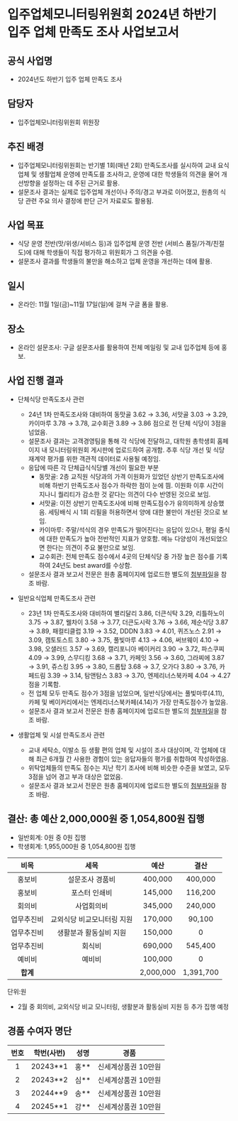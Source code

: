 입주업체모니터링위원회 2024년 하반기 입주 업체 만족도 조사 사업보고서
===

## 공식 사업명
- 2024년도 하반기 입주 업체 만족도 조사 

## 담당자
- 입주업체모니터링위원회 위원장

## 추진 배경
- 입주업체모니터링위원회는 반기별 1회(매년 2회) 만족도조사를 실시하여 교내 요식업체 및 생활업체 운영에 만족도를 조사하고, 운영에 대한 학생들의 의견을 물어 개선방향을 설정하는 데 주된 근거로 활용.
- 설문조사 결과는 실제로 입주업체 개선이나 주의/경고 부과로 이어졌고, 원총의 식당 관련 주요 의사 결정에 판단 근거 자료로도 활용됨.

## 사업 목표
- 식당 운영 전반(맛/위생/서비스 등)과 입주업체 운영 전반 (서비스 품질/가격/친절도)에 대해 학생들이 직접 평가하고 위원회가 그 의견을 수렴.
- 설문조사 결과를 학생들의 불만을 해소하고 업체 운영을 개선하는 데에 활용.

## 일시
- 온라인: 11월 1일(금)~11월 17일(일)에 걸쳐 구글 폼을 활용.

## 장소
- 온라인 설문조사: 구글 설문조사를 활용하여 전체 메일링 및 교내 입주업체 등에 홍보.

## 사업 진행 결과
- 단체식당 만족도조사 관련
  - 24년 1차 만족도조사와 대비하여 동맛골 3.62 → 3.36, 서맛골 3.03 → 3.29, 카이마루 3.78 → 3.78, 교수회관 3.89 → 3.86 점으로 전 단체 식당이 3점을 넘었음.
  - 설문조사 결과는 고객경영팀을 통해 각 식당에 전달하고, 대학원 총학생회 홈페이지 내 모니터링위원회 게시판에 업로드하여 공개함. 추후 식당 개선 및 식당 재계약 평가를 위한 객관적 데이터로 사용될 예정임.
  - 응답에 따른 각 단체급식식당별 개선이 필요한 부분
    - 동맛골: 2층 교직원 식당과의 가격 이원화가 있었던 상반기 만족도조사에 비해 하반기 만족도조사 점수가 하락한 점이 눈에 띔. 이원화 이후 시간이 지나니 퀄리티가 감소한 것 같다는 의견이 다수 반영된 것으로 보임.
    - 서맛골: 이전 상반기 만족도조사에 비해 만족도점수가 유의미하게 상승했음. 세팅배식 시 1회 리필을 허용하면서 양에 대한 불만이 개선된 것으로 보임.
    - 카이마루: 주말/석식의 경우 만족도가 떨어진다는 응답이 있으나, 평일 중식에 대한 만족도가 높아 전반적인 지표가 양호함. 메뉴 다양성이 개선되었으면 한다는 의견이 주요 불만으로 보임.
    - 교수회관: 전체 만족도 점수에서 4곳의 단체식당 중 가장 높은 점수를 기록하여 24년도 best award를 수상함. 
  - 설문조사 결과 보고서 전문은 원총 홈페이지에 업로드한 별도의 [첨부파일](https://gsa.kaist.ac.kr/rms_notice/258157)을 참조 바람.

- 일반요식업체 만족도조사 관련
  - 23년 1차 만족도조사와 대비하여 별리달리 3.86, 더큰식탁 3.29, 리틀하노이 3.75 → 3.87, 웰차이 3.58 → 3.77, 더큰도시락 3.76 → 3.66, 제순식당 3.87 → 3.89, 패컬티클럽 3.19 → 3.52, DDDN 3.83 → 4.01, 퀴즈노스 2.91 → 3.09, 캠토토스트 3.80 → 3.75, 풀빛마루 4.13 → 4.06, 써브웨이 4.10 → 3.98, 오샐러드 3.57 → 3.69, 캘리포니아 베이커리 3.90 → 3.72, 파스쿠찌 4.09 → 3.99, 스무디킹 3.68 → 3.71, 카페잇 3.56 → 3.60, 그라찌에 3.87 → 3.91, 쥬스킹 3.95 → 3.80, 드롭탑 3.68 → 3.7, 오가다 3.80 → 3.76, 카페드림 3.39 → 3.14, 탐앤탐스 3.83 → 3.70, 엔제리너스북카페 4.04 → 4.27점을 기록함.
  - 전 업체 모두 만족도 점수가 3점을 넘었으며, 일반식당에서는 풀빛마루(4.11), 카페 및 베이커리에서는 엔제리너스북카페(4.14)가 가장 만족도점수가 높았음.
  - 설문조사 결과 보고서 전문은 원총 홈페이지에 업로드한 별도의 [첨부파일](https://gsa.kaist.ac.kr/rms_notice/258157)을 참조 바람.

- 생활업체 및 시설 만족도조사 관련
  - 교내 세탁소, 이발소 등 생활 편의 업체 및 시설이 조사 대상이며, 각 업체에 대해 최근 6개월 간 사용한 경험이 있는 응답자들의 평가를 취합하여 작성하였음.
  - 위탁업체들의 만족도 점수는 지난 학기 조사에 비해 비슷한 수준을 보였고, 모두 3점을 넘어 경고 부과 대상은 없었음.
  - 설문조사 결과 보고서 전문은 원총 홈페이지에 업로드한 별도의 [첨부파일](https://gsa.kaist.ac.kr/rms_notice/258157)을 참조 바람.

## 결산: 총 예산 2,000,000원 중 1,054,800원 집행   
- 일반회계:  0원 중 0원 집행 
- 학생회계:  1,955,000원 중 1,054,800원 집행

| **비목** | **세목** | **예산** | **결산** |
|:----------:|:------------:|:--------:|:--------:|
|홍보비|설문조사 경품비|400,000|400,000|
|홍보비|포스터 인쇄비|145,000|116,200|
|회의비|사업회의비|345,000|240,000|
|업무추진비|교외식당 비교모니터링 지원|170,000|90,100|
|업무추진비|생활분과 활동실비 지원|150,000|0|
|업무추진비|회식비|690,000|545,400|
|예비비|예비비|100,000|0|
| **합계** |              |2,000,000|1,391,700|

단위:원
- 2월 중 회의비, 교외식당 비교 모니터링, 생활분과 활동실비 지원 등 추가 집행 예정

## 경품 수여자 명단

| 번호 | 학번(사번)                | 성명   | 경품         |
|:----:|:-----------------------:|:------:|:------------:|
| 1  | 20243**1 | 홍** | 신세계상품권 10만원 |
| 2  | 20243**2 | 심** | 신세계상품권 10만원 |
| 3  | 20244**9 | 송** | 신세계상품권 10만원 |
| 4  | 20245**1 | 강** | 신세계상품권 10만원 |
